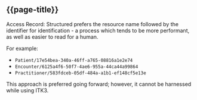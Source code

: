 ## {{page-title}}

Access Record: Structured prefers the resource name followed by the identifier for identification - a process which tends to be more performant, as well as easier to read for a human.


For example:

- `Patient/17e54bea-340a-46ff-a765-08816a1e2e74`
- `Encounter/6125a4f6-50f7-4ae6-955a-44ca44a99864`
- `Practitioner/583fdceb-05df-484a-a1b1-ef148cf5e13e`

This approach is preferred going forward; however, it cannot be harnessed while using ITK3.
